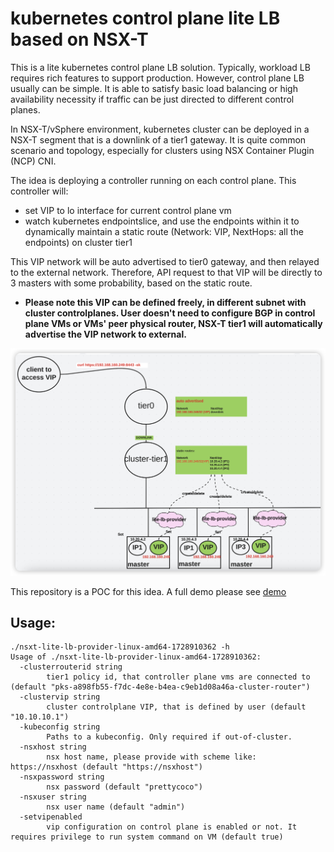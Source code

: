 # kubernetes control plane lite LB based on NSX-T



This is a lite kubernetes control plane LB solution. Typically, workload LB requires rich features to support production. However, control plane LB usually can be simple. It is able to satisfy basic load balancing or high availability necessity if traffic can be just directed to different control planes.

In NSX-T/vSphere environment, kubernetes cluster can be deployed in a NSX-T segment that is a downlink of a tier1 gateway. It is quite common scenario and topology, especially for clusters using NSX Container Plugin (NCP) CNI. 

The idea is deploying a controller running on each control plane. This controller will:
- set VIP to lo interface for current control plane vm
- watch kubernetes endpointslice, and use the endpoints within it to dynamically maintain a static route (Network: VIP, NextHops: all the endpoints) on cluster tier1

This VIP network will be auto advertised to tier0 gateway, and then relayed to the external network. Therefore, API request to that VIP will be directly to 3 masters with some probability, based on the static route.
* **Please note this VIP can be defined freely, in different subnet with cluster controlplanes. User doesn't need to configure BGP in control plane VMs or VMs' peer physical router, NSX-T tier1 will automatically advertise the VIP network to external.**

![design diagram](images/lite-lb.jpg)


This repository is a POC for this idea. A full demo please see [demo](https://github.com/wyike/nsxt-lite-lb-provider/tree/main/docs/experiment.md)


## Usage:

```
./nsxt-lite-lb-provider-linux-amd64-1728910362 -h
Usage of ./nsxt-lite-lb-provider-linux-amd64-1728910362:
  -clusterrouterid string
        tier1 policy id, that controller plane vms are connected to (default "pks-a898fb55-f7dc-4e8e-b4ea-c9eb1d08a46a-cluster-router")
  -clustervip string
        cluster controlplane VIP, that is defined by user (default "10.10.10.1")
  -kubeconfig string
        Paths to a kubeconfig. Only required if out-of-cluster.
  -nsxhost string
        nsx host name, please provide with scheme like: https://nsxhost (default "https://nsxhost")
  -nsxpassword string
        nsx password (default "prettycoco")
  -nsxuser string
        nsx user name (default "admin")
  -setvipenabled
        vip configuration on control plane is enabled or not. It requires privilege to run system command on VM (default true)
```

